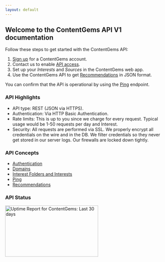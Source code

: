 ```yaml
---
layout: default
---
```


## Welcome to the ContentGems API V1 documentation

Follow these steps to get started with the ContentGems API:

1. [Sign up](https://contentgems.com) for a ContentGems account.
2. Contact us to enable [API access](mailto:support@contentgems.com).
3. Set up your *Interests* and *Sources* in the ContentGems web app.
4. Use the ContentGems API to get [Recommendations](recommendations.html) in JSON format.

You can confirm that the API is operational by using the [Ping](ping.html) endpoint.

### API Highlights

* API type: REST (JSON via HTTPS).
* Authentication: Via HTTP Basic Authentication.
* Rate limits: This is up to you since we charge for every request. Typical usage would be 1-50 requests per day and Interest.
* Security: All requests are performed via SSL. We properly encrypt all credentials on the wire and in the DB. We filter credentials so they never get stored in our server logs. Our firewalls are locked down tightly.

### API Concepts

* [Authentication](authentication.html)
* [Domains](domains.html)
* [Interest Folders and Interests](interest-folders-and-interests.html)
* [Ping](ping.html)
* [Recommendations](recommendations.html)

### API Status

<img src="https://share.pingdom.com/banners/55e2053e" alt="Uptime Report for ContentGems: Last 30 days" title="Uptime Report for ContentGems: Last 30 days" width="300" height="165" />
